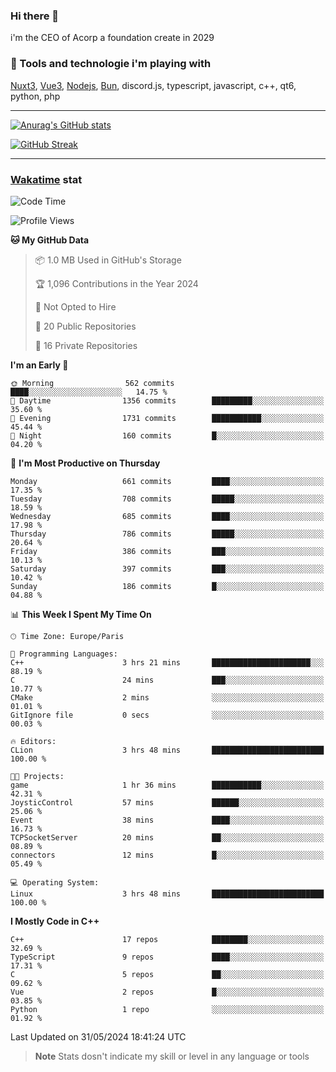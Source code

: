 ### Hi there 👋

i'm the CEO of Acorp a foundation create in 2029  

### 🧰 Tools and technologie i'm playing with

[Nuxt3](https://nuxt.com), [Vue3](https://vuejs.org/), [Nodejs](https://nodejs.org), [Bun](https://bun.sh/), discord.js, typescript, javascript, c++, qt6, python, php

---

[![Anurag's GitHub stats](https://github-readme-stats.vercel.app/api?username=ackimixs&show_icons=true&theme=github_dark&count_private=true)](https://www.ackimixs.xyz)

[![GitHub Streak](https://github-readme-streak-stats.herokuapp.com?user=Ackimixs&theme=github-dark-blue&date_format=j%20M%5B%20Y%5D&mode=weekly)](https://git.io/streak-stats)

---
 
 ### [Wakatime](https://wakatime.com/) stat

<!--START_SECTION:waka-->
![Code Time](http://img.shields.io/badge/Code%20Time-1%2C128%20hrs%207%20mins-blue)

![Profile Views](http://img.shields.io/badge/Profile%20Views-0-blue)

**🐱 My GitHub Data** 

> 📦 1.0 MB Used in GitHub's Storage 
 > 
> 🏆 1,096 Contributions in the Year 2024
 > 
> 🚫 Not Opted to Hire
 > 
> 📜 20 Public Repositories 
 > 
> 🔑 16 Private Repositories 
 > 
**I'm an Early 🐤** 

```text
🌞 Morning                562 commits         ████░░░░░░░░░░░░░░░░░░░░░   14.75 % 
🌆 Daytime                1356 commits        █████████░░░░░░░░░░░░░░░░   35.60 % 
🌃 Evening                1731 commits        ███████████░░░░░░░░░░░░░░   45.44 % 
🌙 Night                  160 commits         █░░░░░░░░░░░░░░░░░░░░░░░░   04.20 % 
```
📅 **I'm Most Productive on Thursday** 

```text
Monday                   661 commits         ████░░░░░░░░░░░░░░░░░░░░░   17.35 % 
Tuesday                  708 commits         █████░░░░░░░░░░░░░░░░░░░░   18.59 % 
Wednesday                685 commits         ████░░░░░░░░░░░░░░░░░░░░░   17.98 % 
Thursday                 786 commits         █████░░░░░░░░░░░░░░░░░░░░   20.64 % 
Friday                   386 commits         ███░░░░░░░░░░░░░░░░░░░░░░   10.13 % 
Saturday                 397 commits         ███░░░░░░░░░░░░░░░░░░░░░░   10.42 % 
Sunday                   186 commits         █░░░░░░░░░░░░░░░░░░░░░░░░   04.88 % 
```


📊 **This Week I Spent My Time On** 

```text
🕑︎ Time Zone: Europe/Paris

💬 Programming Languages: 
C++                      3 hrs 21 mins       ██████████████████████░░░   88.19 % 
C                        24 mins             ███░░░░░░░░░░░░░░░░░░░░░░   10.77 % 
CMake                    2 mins              ░░░░░░░░░░░░░░░░░░░░░░░░░   01.01 % 
GitIgnore file           0 secs              ░░░░░░░░░░░░░░░░░░░░░░░░░   00.03 % 

🔥 Editors: 
CLion                    3 hrs 48 mins       █████████████████████████   100.00 % 

🐱‍💻 Projects: 
game                     1 hr 36 mins        ███████████░░░░░░░░░░░░░░   42.31 % 
JoysticControl           57 mins             ██████░░░░░░░░░░░░░░░░░░░   25.06 % 
Event                    38 mins             ████░░░░░░░░░░░░░░░░░░░░░   16.73 % 
TCPSocketServer          20 mins             ██░░░░░░░░░░░░░░░░░░░░░░░   08.89 % 
connectors               12 mins             █░░░░░░░░░░░░░░░░░░░░░░░░   05.49 % 

💻 Operating System: 
Linux                    3 hrs 48 mins       █████████████████████████   100.00 % 
```

**I Mostly Code in C++** 

```text
C++                      17 repos            ████████░░░░░░░░░░░░░░░░░   32.69 % 
TypeScript               9 repos             ████░░░░░░░░░░░░░░░░░░░░░   17.31 % 
C                        5 repos             ██░░░░░░░░░░░░░░░░░░░░░░░   09.62 % 
Vue                      2 repos             █░░░░░░░░░░░░░░░░░░░░░░░░   03.85 % 
Python                   1 repo              ░░░░░░░░░░░░░░░░░░░░░░░░░   01.92 % 
```




 Last Updated on 31/05/2024 18:41:24 UTC
<!--END_SECTION:waka-->

> **Note**
> Stats dosn't indicate my skill or level in any language or tools
